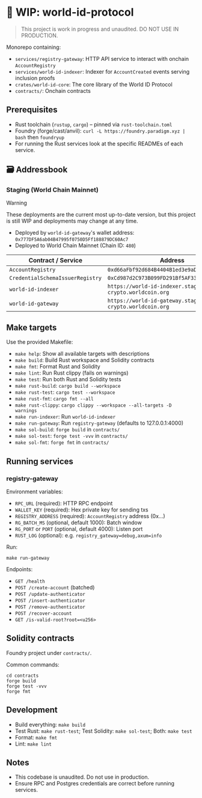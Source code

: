 # 🚧 WIP: world-id-protocol

> This project is work in progress and unaudited. DO NOT USE IN PRODUCTION.

Monorepo containing:

- `services/registry-gateway`: HTTP API service to interact with onchain `AccountRegistry`
- `services/world-id-indexer`: Indexer for `AccountCreated` events serving inclusion proofs
- `crates/world-id-core`: The core library of the World ID Protocol
- `contracts/`: Onchain contracts

## Prerequisites

- Rust toolchain (`rustup`, `cargo`) – pinned via `rust-toolchain.toml`
- Foundry (forge/cast/anvil): `curl -L https://foundry.paradigm.xyz | bash` then `foundryup`
- For running the Rust services look at the specific READMEs of each service.

## 🗃️ Addressbook

### Staging (World Chain Mainnet)

> [!WARNING]  
> These deployments are the current most up-to-date version, but this project is still WIP and deployments may change at any time.

- Deployed by `world-id-gateway`'s wallet address: `0x777DF5A6ab04B47995f0750D5Ff188879DC60Ac7`
- Deployed to World Chain Mainnet (Chain ID: `480`)

| Contract / Service               | Address                                               |
| -------------------------------- | ----------------------------------------------------- |
| `AccountRegistry`                | `0xd66aFbf92d684B4404B1ed3e9aDA85353c178dE2`          |
| `CredentialSchemaIssuerRegistry` | `0xCd987d2C973B099FD291Bf5AF332031Dc980a96B`          |
| `world-id-indexer`               | `https://world-id-indexer.stage-crypto.worldcoin.org` |
| `world-id-gateway`               | `https://world-id-gateway.stage-crypto.worldcoin.org` |

## Make targets

Use the provided Makefile:

- `make help`: Show all available targets with descriptions
- `make build`: Build Rust workspace and Solidity contracts
- `make fmt`: Format Rust and Solidity
- `make lint`: Run Rust clippy (fails on warnings)
- `make test`: Run both Rust and Solidity tests
- `make rust-build`: `cargo build --workspace`
- `make rust-test`: `cargo test --workspace`
- `make rust-fmt`: `cargo fmt --all`
- `make rust-clippy`: `cargo clippy --workspace --all-targets -D warnings`
- `make run-indexer`: Run `world-id-indexer`
- `make run-gateway`: Run `registry-gateway` (defaults to 127.0.0.1:4000)
- `make sol-build`: `forge build` in `contracts/`
- `make sol-test`: `forge test -vvv` in `contracts/`
- `make sol-fmt`: `forge fmt` in `contracts/`

## Running services

### registry-gateway

Environment variables:

- `RPC_URL` (required): HTTP RPC endpoint
- `WALLET_KEY` (required): Hex private key for sending txs
- `REGISTRY_ADDRESS` (required): `AccountRegistry` address (0x…)
- `RG_BATCH_MS` (optional, default 1000): Batch window
- `RG_PORT` or `PORT` (optional, default 4000): Listen port
- `RUST_LOG` (optional): e.g. `registry_gateway=debug,axum=info`

Run:

```
make run-gateway
```

Endpoints:

- `GET /health`
- `POST /create-account` (batched)
- `POST /update-authenticator`
- `POST /insert-authenticator`
- `POST /remove-authenticator`
- `POST /recover-account`
- `GET /is-valid-root?root=<u256>`

## Solidity contracts

Foundry project under `contracts/`.

Common commands:

```
cd contracts
forge build
forge test -vvv
forge fmt
```

## Development

- Build everything: `make build`
- Test Rust: `make rust-test`; Test Solidity: `make sol-test`; Both: `make test`
- Format: `make fmt`
- Lint: `make lint`

## Notes

- This codebase is unaudited. Do not use in production.
- Ensure RPC and Postgres credentials are correct before running services.
